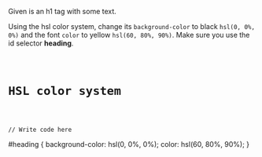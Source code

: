 Given is an h1 tag with
some text.

Using the hsl color system, change
its `background-color` to black `hsl(0, 0%, 0%)`
and the font `color` to
yellow `hsl(60, 80%, 90%)`.
Make sure you use the id selector **heading**.

<codeblock language="css" type="exercise" testMode="fixedInput">
<code>
<panel language="html">
<h1 id="heading">HSL color system</h1>
</panel>
<panel language="css">
// Write code here
</panel>
</code>
<solution>
#heading {
  background-color: hsl(0, 0%, 0%);
  color: hsl(60, 80%, 90%);
}
</solution>
</codeblock>

